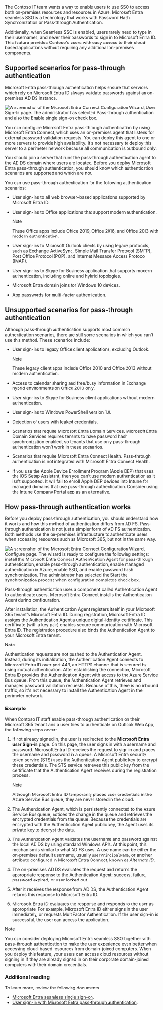 

The Contoso IT team wants a way to enable users to use SSO to access both on-premises resources and resources in Azure. Microsoft Entra seamless SSO is a technology that works with Password Hash Synchronization or Pass-through Authentication. 

Additionally, when Seamless SSO is enabled, users rarely need to type in their usernames, and never their passwords to sign in to Microsoft Entra ID. This feature provides Contoso's users with easy access to their cloud-based applications without requiring any additional on-premises components.

## Supported scenarios for pass-through authentication

Microsoft Entra pass-through authentication helps ensure that services which rely on Microsoft Entra ID always validate passwords against an on-premises AD DS instance.

![A screenshot of the Microsoft Entra Connect Configuration Wizard, User Sign-In page. The administrator has selected Pass-through authentication and also the Enable single sign-on check box.](../media/m12-active-directory-connect-4.png)

You can configure Microsoft Entra pass-through authentication by using Microsoft Entra Connect, which uses an on-premises agent that listens for external password validation requests. You can deploy this agent to one or more servers to provide high availability. It's not necessary to deploy this server to a perimeter network because all communication is outbound only.

You should join a server that runs the pass-through authentication agent to the AD DS domain where users are located. Before you deploy Microsoft Entra pass-through authentication, you should know which authentication scenarios are supported and which are not.

You can use pass-through authentication for the following authentication scenarios:

- User sign-ins to all web browser–based applications supported by Microsoft Entra ID.
- User sign-ins to Office applications that support modern authentication. 

  > [!NOTE]
  > These Office apps include Office 2019, Office 2016, and Office 2013 with modern authentication.

- User sign-ins to Microsoft Outlook clients by using legacy protocols, such as Exchange ActiveSync, Simple Mail Transfer Protocol (SMTP), Post Office Protocol (POP), and Internet Message Access Protocol (IMAP).
- User sign-ins to Skype for Business application that supports modern authentication, including online and hybrid topologies.
- Microsoft Entra domain joins for Windows 10 devices.
- App passwords for multi-factor authentication.

## Unsupported scenarios for pass-through authentication

Although pass-through authentication supports most common authentication scenarios, there are still some scenarios in which you can’t use this method. These scenarios include:

- User sign-ins to legacy Office client applications, excluding Outlook. 

  > [!NOTE]
  > These legacy client apps include Office 2010 and Office 2013 without modern authentication.

- Access to calendar sharing and free/busy information in Exchange hybrid environments on Office 2010 only.
- User sign-ins to Skype for Business client applications without modern authentication.
- User sign-ins to Windows PowerShell version 1.0.
- Detection of users with leaked credentials.
- Scenarios that require Microsoft Entra Domain Services. Microsoft Entra Domain Services requires tenants to have password hash synchronization enabled, so tenants that use only pass-through authentication won’t work in these scenarios.
- Scenarios that require Microsoft Entra Connect Health. Pass-through authentication is not integrated with Microsoft Entra Connect Health.
- If you use the Apple Device Enrollment Program (Apple DEP) that uses the iOS Setup Assistant, then you can’t use modern authentication as it isn't supported. It will fail to enroll Apple DEP devices into Intune for managed domains that use pass-through authentication. Consider using the Intune Company Portal app as an alternative.

## How pass-through authentication works

Before you deploy pass-through authentication, you should understand how it works and how this method of authentication differs from AD FS. Pass-through authentication is not just a simpler form of AD FS authentication. Both methods use the on-premises infrastructure to authenticate users when accessing resources such as Microsoft 365, but not in the same way.

![A screenshot of the Microsoft Entra Connect Configuration Wizard, Configure page. The wizard is ready to configure the following settings: install the Microsoft Entra Connect Authentication Agent for pass-through authentication, enable pass-through authentication, enable managed authentication in Azure, enable SSO, and enable password hash synchronization. The administrator has selected the Start the synchronization process when configuration completes check box. ](../media/m12-active-directory-connect-5.png)

Pass-through authentication uses a component called Authentication Agent to authenticate users. Microsoft Entra Connect installs the Authentication Agent during configuration.

After installation, the Authentication Agent registers itself in your Microsoft 365 tenant’s Microsoft Entra ID. During registration, Microsoft Entra ID assigns the Authentication Agent a unique digital-identity certificate. This certificate (with a key pair) enables secure communication with Microsoft Entra ID. The registration procedure also binds the Authentication Agent to your Microsoft Entra tenant.

  > [!NOTE]
  > Authentication requests are not pushed to the Authentication Agent. Instead, during its initialization, the Authentication Agent connects to Microsoft Entra ID over port 443, an HTTPS channel that is secured by using mutual authentication. After establishing the connection, Microsoft Entra ID provides the Authentication Agent with access to the Azure Service Bus queue. From this queue, the Authentication Agent retrieves and manages password validation requests. Because of this, there is no inbound traffic, so it's not necessary to install the Authentication Agent in the perimeter network.

### Example

When Contoso IT staff enable pass-through authentication on their Microsoft 365 tenant and a user tries to authenticate on Outlook Web App, the following steps occur:

1. If not already signed in, the user is redirected to the **Microsoft Entra user Sign-in** page. On this page, the user signs in with a username and password. Microsoft Entra ID receives the request to sign in and places the username and password in a queue. A Microsoft Entra security token service (STS) uses the Authentication Agent public key to encrypt these credentials. The STS service retrieves this public key from the certificate that the Authentication Agent receives during the registration process.

   > [!NOTE]
   > Although Microsoft Entra ID temporarily places user credentials in the Azure Service Bus queue, they are never stored in the cloud.

2. The Authentication Agent, which is persistently connected to the Azure Service Bus queue, notices the change in the queue and retrieves the encrypted credentials from the queue. Because the credentials are encrypted with the Authentication Agent public key, the Agent uses its private key to decrypt the data.
3. The Authentication Agent validates the username and password against the local AD DS by using standard Windows APIs. At this point, this mechanism is similar to what AD FS uses. A username can be either the on-premises default username, usually `userPrincipalName`, or another attribute configured in Microsoft Entra Connect, known as *Alternate ID*.
4. The on-premises AD DS evaluates the request and returns the appropriate response to the Authentication Agent: success, failure, password expired, or user locked out.
5. After it receives the response from AD DS, the Authentication Agent returns this response to Microsoft Entra ID.
6. Microsoft Entra ID evaluates the response and responds to the user as appropriate. For example, Microsoft Entra ID either signs in the user immediately, or requests MultiFactor Authentication<!-- So far we've only used lowercase "multi-factor authentication." -->. If the user sign-in is successful, the user can access the application.

> [!NOTE]
> You can consider deploying Microsoft Entra seamless SSO together with pass-through authentication to make the user experience even better when accessing cloud-based resources from domain-joined computers. When you deploy this feature, your users can access cloud resources without signing in if they are already signed in on their corporate domain-joined computers with their domain credentials.

### Additional reading

To learn more, review the following documents.

- [Microsoft Entra seamless single sign-on](https://aka.ms/how-to-connect-sso?azure-portal=true).
- [User sign-in with Microsoft Entra pass-through authentication](https://aka.ms/how-to-connect-pta?azure-portal=true).
